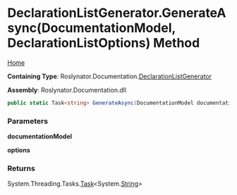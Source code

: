 <a name="_top"></a>

# DeclarationListGenerator\.GenerateAsync\(DocumentationModel, DeclarationListOptions\) Method

[Home](../../../../README.md#_top)

**Containing Type**: Roslynator\.Documentation\.[DeclarationListGenerator](../README.md#_top)

**Assembly**: Roslynator\.Documentation\.dll

```csharp
public static Task<string> GenerateAsync(DocumentationModel documentationModel, DeclarationListOptions options = null)
```

### Parameters

**documentationModel**

**options**

### Returns

System\.Threading\.Tasks\.[Task](https://docs.microsoft.com/en-us/dotnet/api/system.threading.tasks.task-1)\<System\.[String](https://docs.microsoft.com/en-us/dotnet/api/system.string)>

